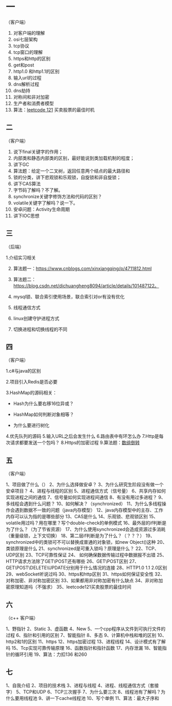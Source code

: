 # 一 

（客户端）

1. 对客户端的理解
2. osi七层架构
3. tcp协议
4. tcp窗口的理解
5. https和http的区别
6. get和post
7. http1.0 和http1.1的区别
8. 输入url的过程
9. dns解析过程
10. dns劫持
11. 对称间和非对加密
12. 生产者和消费者模型
13. 算法：[leetcode 121](https://leetcode-cn.com/problems/best-time-to-buy-and-sell-stock/) 买卖股票的最佳时机





## 二

（客户端）

1. 说下final关键字的作用；
2. 内部类和静态内部类的区别，最好能说到类加载机制的程度；
3. 讲下GC
4. 算法题：给定一个二叉树，返回任意两个结点的最大路径和
5. 锁的分类，讲下悲观锁和乐观锁，自旋锁和非自旋锁；
6. 讲下CAS算法
7. 字节码了解吗？不了解。
8. synchronize关键字修饰方法和代码的区别？
9. volatile关键字了解吗？说一下。
10. 安卓问题：Activity生命周期
11. 讲下IOC思想



## 三

（后端）

  1.介绍实习相关

2. 算法题一：https://www.cnblogs.com/xinxiangqing/p/4711812.html 

3. 算法题二：https://blog.csdn.net/dichuangheng8094/article/details/101487122。

4. mysql锁、联合索引使用场景，联合索引对or有没有优化

5. 线程通信方式

6. linux创建守护进程方式

7. 切换进程和切换线程的不同

   

## 四

（客户端）

1.c#与java的区别

2.项目引入Redis是否必要

3.HashMap的源码相关：

- Hash为什么要右移16位异或？

- HashMap如何判断对象相等？

- 为什么要进行树化


4.优先队列的源码
5.输入URL之后会发生什么
6.路由表中有环怎么办
7.Http是每次请求都要发送一个包吗？
8.Https的加密过程
9.算法题：[数组倒转](https://leetcode-cn.com/problems/rotate-array/solution/xuan-zhuan-shu-zu-by-leetcode/)



## 五

（客户端）

1、项目做了什么（）
2、为什么选择做安卓？
3、为什么研究生阶段没有做一个安卓项目？
4、进程与线程的区别
5、进程通信方式（信号量）
6、共享内存如何实现进程之间的通信
7、信号量如何实现进程间通信
8、有没有用过多进程？
9、多线程会遇到什么问题？
10、如何解决？（synchronized）
11、为什么多线程操作会遇到数据不一致的问题（java内存模型）
12、java内存模型中的主存、工作内存可以认为指的是哪些部分
13、CAS是什么
14、乐观锁、悲观锁区别
15、volatile用过吗？用在哪里？写个double-check的单例模式
16、最外层的if判断是为了什么？（为了节省资源）
17、为什么使用synchronized会造成资源过多消耗（重量级锁，上下文切换）
18、第二层if判断是为了什么？（？？？）
19、synchronized中的类锁可不可以替换成普通的对象锁，如new Object()这种
20、类锁原理是什么
21、synchronized是可重入锁吗？原理是什么？
22、TCP、UDP区别
23、TCP可靠性保证
24、 如何确保数据传输过程中数据报不出错
25、HTTP请求方法除了GET\POST还有哪些
26、GET\POST区别
27、GET\POST\DELETE\UPDATE分别用于什么情况的连接
28、HTTP1.0 1.1 2.0区别
29、webSocket听说过吗
30、https和http区别
31、https如何保证安全性
32、对称加密、非对称加密区别
33、如果都用非对称加密有什么缺点
34、非对称加密原理知道吗（不强求）
35、leetcode121买卖股票的最佳时间

## 六

（c++ 客户端）

1、野指针
2、Static
3、虚函数
4、New
5、一个cpp程序从文件到可执行文件的过程
6、指针和引用的区别
7、智能指针
8、多态
9、计算机中栈和堆的区别
10、http2和1的区别
11、https
12、https加密过程
13、进程线程
14、设计模式有了解吗
15、Tcp实现可靠传输原理
16、函数指针和指针函数
17、内存泄漏
18、智能指针的循环引用
19、算法：力扣136  和260



## 七

1、自我介绍
2、项目的技术栈
3、进程与线程
4、进程、线程通信方式（套接字）
5、TCP和UDP
6、TCP三次握手
7、为什么要三次
8、线程池有了解吗？为什么要用线程池
9、讲一下cache线程池
10、写个单例
11、算法：最大子序和